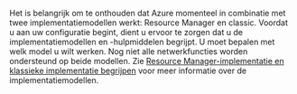 Het is belangrijk om te onthouden dat Azure momenteel in combinatie met twee implementatiemodellen werkt: Resource Manager en classic. Voordat u aan uw configuratie begint, dient u ervoor te zorgen dat u de implementatiemodellen en -hulpmiddelen begrijpt. U moet bepalen met welk model u wilt werken. Nog niet alle netwerkfuncties worden ondersteund op beide modellen. Zie [Resource Manager-implementatie en klassieke implementatie begrijpen](../articles/resource-manager-deployment-model.md) voor meer informatie over de implementatiemodellen.



<!--HONumber=Aug16_HO4-->


